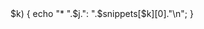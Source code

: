 <?php
$mods = [];
$re = '/^module:/';
foreach (array_keys($snippets) as $a) {
  if (!preg_match($re,$a)) continue;
  $b = preg_replace($re,"",$a);
  $mods[$b] = $a;
}
ksort($mods);
foreach ($mods as $j=>$k) {
  echo "* ".$j.": ".$snippets[$k][0]."\n";
}
